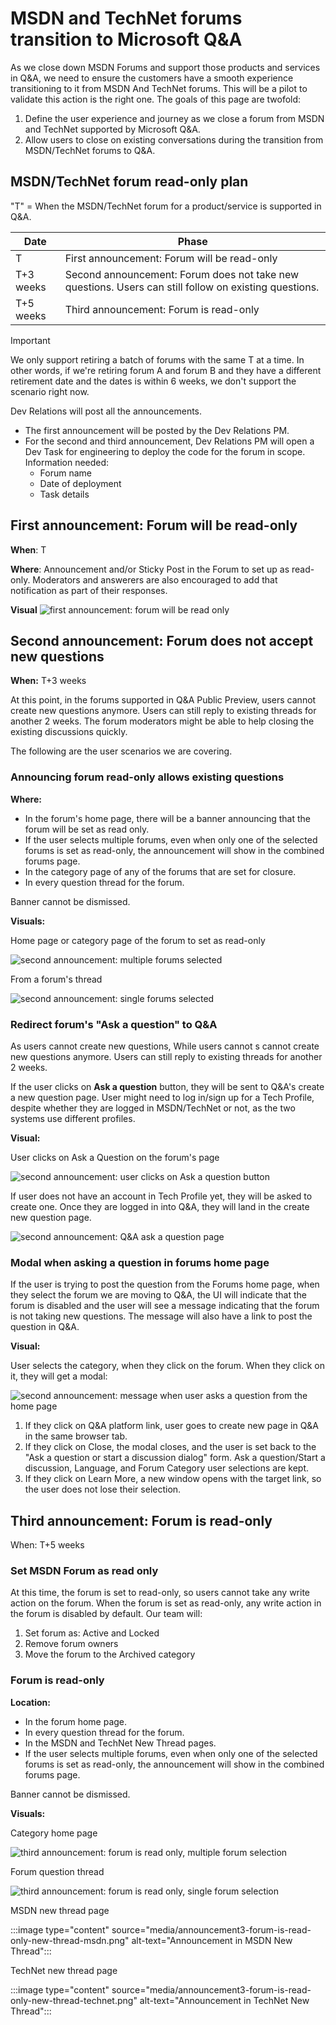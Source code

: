 # MSDN and TechNet forums transition to Microsoft Q&A

As we close down MSDN Forums and support those products and services in Q&A, we need to ensure the customers have a smooth experience transitioning to it from MSDN And TechNet forums. This will be a pilot to validate this action is the right one.
The goals of this page are twofold:

1. Define the user experience and journey as we close a forum from MSDN and TechNet supported by Microsoft Q&A.
2. Allow users to close on existing conversations during the transition from MSDN/TechNet forums to Q&A.

## MSDN/TechNet forum read-only plan

"T" = When the MSDN/TechNet forum for a product/service is supported in Q&A.

|Date     |Phase  |
|---------|---------|
|T     | First announcement: Forum will be read-only        |
|T+3 weeks     | Second announcement: Forum does not take new questions. Users can still follow on existing questions.        |
|T+5 weeks     | Third announcement: Forum is read-only        |

> [!IMPORTANT]
> We only support retiring a batch of forums with the same T at a time. In other words, if we're retiring forum A and forum B and they have a different retirement date and the dates is within 6 weeks, we don't support the scenario right now.

Dev Relations will post all the announcements.

* The first announcement will be posted by the Dev Relations PM.
* For the second and third announcement, Dev Relations PM will open a Dev Task for engineering to deploy the code for the forum in scope. Information needed:
   * Forum name
   * Date of deployment
   * Task details

## First announcement: Forum will be read-only

**When**: T

**Where**:  Announcement and/or Sticky Post in the Forum to set up as read-only. Moderators and answerers are also encouraged to add that notification as part of their responses.

<!--
**Message**

*Title:*

{forum-name} forum will be migrating to a new home on [Microsoft Q&A (Preview)](https://docs.microsoft.com/answers?WT.mc_id=msdnredirect-web-msdn)!

*Body:*

We've listened to your feedback on how we can enhance the forum experience. [Microsoft Q&A (Preview)](https://docs.microsoft.com/answers?WT.mc_id=msdnredirect-web-msdn) allows us to add new functionality and enables easier access to all the technical resources most useful to you, like Microsoft Docs and Microsoft Learn.

**Now until {T+3 weeks}:**

* You can post any new questions on Microsoft Q&A (Preview) or here.

**From {T+3 weeks} until {T+5 weeks}:**

* New posts – Post any new questions in the {forum-name} forum's new home on [Microsoft Q&A (Preview)](https://docs.microsoft.com/answers?WT.mc_id=msdnredirect-web-msdn). The current forum will not allow any new questions.
* Existing posts – Interact here with existing content, answer questions, provide comments, etc.

**{T+5 weeks} onwards:**

* This forum will be closed to all new and existing posts and all interactions will be in [Microsoft Q&A (Preview)](https://docs.microsoft.com/answers?WT.mc_id=msdnredirect-web-msdn).
We are excited about moving to [Microsoft Q&A (Preview)](https://docs.microsoft.com/answers?WT.mc_id=msdnredirect-web-msdn) and seeing you there.

[Learn More](https://aka.ms/docsqalearnmore)

-->

**Visual**
![first announcement: forum will be read only](media/announcement1-forum-will-be-read-only.png)

## Second announcement: Forum does not accept new questions

**When:** T+3 weeks

At this point, in the forums supported in Q&A Public Preview, users cannot create new questions anymore. Users can still reply to existing threads for another 2 weeks. The forum moderators might be able to help closing the existing discussions quickly.

The following are the user scenarios we are covering.

### Announcing forum read-only allows existing questions

**Where:**

* In the forum's home page, there will be a banner announcing that the forum will be set as read only.
* If the user selects multiple forums, even when only one of the selected forums is set as read-only, the announcement will show in the combined forums page.
* In the category page of any of the forums that are set for closure.
* In every question thread for the forum.

Banner cannot be dismissed.

**Visuals:**

Home page or category page of the forum to set as read-only

![second announcement: multiple forums selected](media/announcement2-multiple-forums-selected.png)

From a forum's thread

![second announcement: single forums selected](media/announcement2-single-forums-selected.png)

<!--
**Message**

The following forum(s) are migrating to a new home on [Microsoft Q&A (Preview)](https://docs.microsoft.com/answers?WT.mc_id=msdnredirect-web-msdn): *{forum-name1}*, *{forum-name1}*, ..., *{forum-name-n}*!

Ask new questions on [Microsoft Q&A (Preview)](https://docs.microsoft.com/answers?WT.mc_id=msdnredirect-web-msdn).

Interact with existing posts until {T+ 5 weeks}, after which content will be closed to all new and existing posts.

[Learn More](https://aka.ms/docsqalearnmore)

-->

### Redirect forum's "Ask a question" to Q&A

As users cannot create new questions, While users cannot s cannot create new questions anymore. Users can still reply to existing threads for another 2 weeks.

If the user clicks on **Ask a question** button, they will be sent to Q&A's create a new question page. User might need to log in/sign up for a Tech Profile, despite whether they are logged in MSDN/TechNet or not, as the two systems use different profiles.

**Visual:**

User clicks on Ask a Question on the forum's page

![second announcement: user clicks on Ask a question button](media/announcement2-clicking-ask-question.png)

If user does not have an account in Tech Profile yet, they will be asked to create one. Once they are logged in into Q&A, they will land in the create new question page.

![second announcement: Q&A ask a question page](media/announcement2-qna-ask-question-page.png)

### Modal when asking a question in forums home page

If the user is trying to post the question from the Forums home page, when they select the forum we are moving to Q&A, the UI will indicate that the forum is disabled and the user will see a message indicating that the forum is not taking new questions. The message will also have a link to post the question in Q&A.

**Visual:**

User selects the category, when they click on the forum. When they click on it, they will get a modal:

![second announcement: message when user asks a question from the home page](media/announcement2-modal.png)

1. If they click on Q&A platform link, user goes to create new page in Q&A in the same browser tab.
2. If they click on Close, the modal closes, and the user is set back to the "Ask a question or start a discussion dialog" form. Ask a question/Start a discussion, Language, and Forum Category user selections are kept.
3. If they click on Learn More, a new window opens with the target link, so the user does not lose their selection.

## Third announcement: Forum is read-only

When: T+5 weeks

### Set MSDN Forum as read only

At this time, the forum is set to read-only, so users cannot take any write action on the forum.
When the forum is set as read-only, any write action in the forum is disabled by default. Our team will:

1. Set forum as: Active and Locked
2. Remove forum owners
3. Move the forum to the Archived category

### Forum is read-only

**Location:**

* In the forum home page.
* In every question thread for the forum.
* In the MSDN and TechNet New Thread pages.
* If the user selects multiple forums, even when only one of the selected forums is set as read-only, the announcement will show in the combined forums page.

Banner cannot be dismissed.

**Visuals:**

Category home page

![third announcement: forum is read only, multiple forum selection](media/announcement3-forum-is-read-only-multiple-forums-selected.png)

Forum question thread

![third announcement: forum is read only, single forum selection](media/announcement3-forum-is-read-only-single-forum-selected.png)

MSDN new thread page

:::image type="content" source="media/announcement3-forum-is-read-only-new-thread-msdn.png" alt-text="Announcement in MSDN New Thread":::

TechNet new thread page

:::image type="content" source="media/announcement3-forum-is-read-only-new-thread-technet.png" alt-text="Announcement in TechNet New Thread":::


<!--
**Message**

The following forum(s) have migrated to [Microsoft Q&A (Preview)](https://docs.microsoft.com/answers?WT.mc_id=msdnredirect-web-msdn): *{forum-name1}*, *{forum-name1}*, ..., *{forum-name-n}*!

Visit [Microsoft Q&A (Preview)](https://docs.microsoft.com/answers?WT.mc_id=msdnredirect-web-msdn) to post new questions.

[Learn More](https://aka.ms/docsqalearnmore)

-->